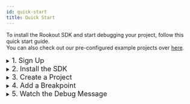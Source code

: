 ```yaml
---
id: quick-start
title: Quick Start
---
```


To install the Rookout SDK and start debugging your project, follow this quick start guide.  
You can also check out our pre-configured example projects over [here](sample-applications.md).


<details>
    <summary><span style="font-size:1.3em;￿">1. Sign Up</span></summary></summary>
        <br>
Sign up to [Rookout](https://app.rookout.com).

</details>

<details>
    <summary><span style="font-size:1.3em;￿">2. Install the SDK</span></summary></summary>
        <br>
Install the Rookout SDK (aka 'Rook') by following these steps:

<!--DOCUSAURUS_CODE_TABS-->
<!--Python-->
```python
# Install the Rookout pypi package
pip install rook

# Import the package in your app's entry-point file, just before it starts
# Note! if you are using a pre-forking server such as uWSGI, Gunicorn or Celery, be sure to check out
# the Pre-forking servers section in our SDK Setup page
import rook

if __name__ == "__main__":
    rook.start(token='[Your Rookout Token]',
               labels={'Your labels'}) # Labels parameter is optional,see Tagging page below Projects 
    # Your program starts here :)
```
<!--Node-->
```javascript
// Install the npm package
npm install --save rookout

// Require the package in your app's entry-point file
const rook = require('rookout');

rook.start({
    token: '[Your Rookout Token]',
    labels: {'Your labels'} // Optional,see Tagging page below Projects
            
});
```
<!--JVM-->
```bash
# Download our java agent
curl -L "https://repository.sonatype.org/service/local/artifact/maven/redirect?r=central-proxy&g=com.rookout&a=rook&v=LATEST" -o rook.jar

# Export your token as an environment variable
export ROOKOUT_TOKEN=[Your Rookout Token]

# Optional, see Tagging section below Projects
export ROOKOUT_LABELS=[Your labels]

# Set your JVM to use the rook as a java agent
export JAVA_TOOL_OPTIONS="-javaagent:(pwd)/rook.jar"
```
<!--END_DOCUSAURUS_CODE_TABS-->
<div class="rookout-org-info"></div>

</details>

<details>
    <summary><span style="font-size:1.3em;￿">3. Create a Project</span></summary></summary>
        <br>
        
Log in to the [Rookout IDE](https://app.rookout.com) and create a new Project. Give it a meaningful name.<br/>
Load your Source Code into the Rookout IDE from either Github or from your local file system.

![Add Source](/img/screenshots/quick_start_3.png)

</details>

<details>
    <summary><span style="font-size:1.3em;￿">4. Add a Breakpoint</span></summary></summary>
        <br>
        
Add a Breakpoint at the line of code you wish to debug, just as if you were adding a Breakpoint in your own IDE.<br/>
Run your app and trigger the code you are trying to debug.

![Add Breakpoint](/img/screenshots/quick_start_4.png)

</details>

<details>
    <summary><span style="font-size:1.3em;￿">5. Watch the Debug Message</span></summary></summary>
        <br>
        
Watch the Debug Message in the [Rookout IDE](https://app.rookout.com).

And that's it, you're done :)

![Debug Message](/img/screenshots/quick_start_5.png)

## Next steps

- If you faced any issues, please let us know: support@rookout.com

- Learn more about installing customizing Rookout using our detailed [Setup Guides](sdk-setup.md).

- Dig deeper into [Rookout Breakpoints](breakpoints.md).

- Hook Rookout into your data pipeline using one of our [Data Integrations](integrations.md).

</details>




